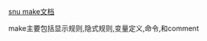  [snu make文档](https://www.gnu.org/software/make/manual/make.html)

make主要包括显示规则,隐式规则,变量定义,命令,和comment
